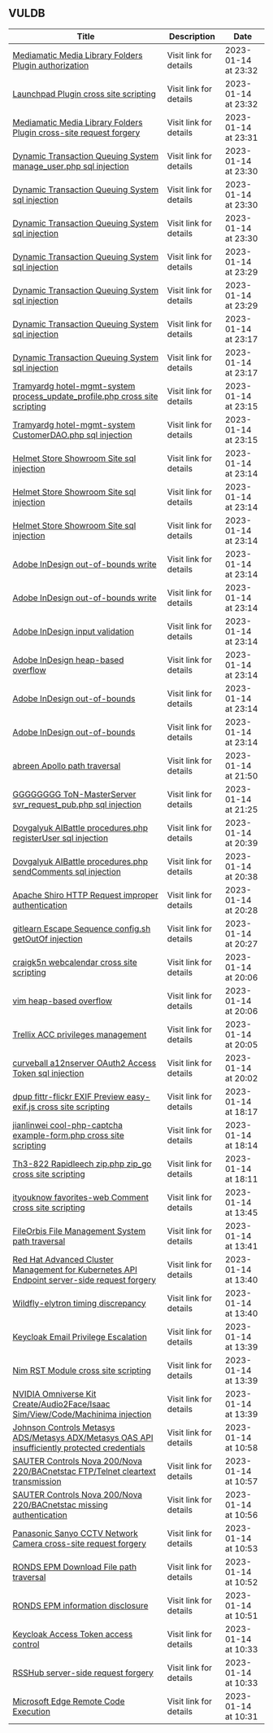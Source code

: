 ## VULDB
|Title|Description|Date|
|---|---|---|
| [Mediamatic Media Library Folders Plugin authorization](https://vuldb.com/?id.218328) | Visit link for details | 2023-01-14 at 23:32 |
| [Launchpad Plugin cross site scripting](https://vuldb.com/?id.218327) | Visit link for details | 2023-01-14 at 23:32 |
| [Mediamatic Media Library Folders Plugin cross-site request forgery](https://vuldb.com/?id.218326) | Visit link for details | 2023-01-14 at 23:31 |
| [Dynamic Transaction Queuing System manage_user.php sql injection](https://vuldb.com/?id.218325) | Visit link for details | 2023-01-14 at 23:30 |
| [Dynamic Transaction Queuing System sql injection](https://vuldb.com/?id.218324) | Visit link for details | 2023-01-14 at 23:30 |
| [Dynamic Transaction Queuing System sql injection](https://vuldb.com/?id.218323) | Visit link for details | 2023-01-14 at 23:30 |
| [Dynamic Transaction Queuing System sql injection](https://vuldb.com/?id.218322) | Visit link for details | 2023-01-14 at 23:29 |
| [Dynamic Transaction Queuing System sql injection](https://vuldb.com/?id.218321) | Visit link for details | 2023-01-14 at 23:29 |
| [Dynamic Transaction Queuing System sql injection](https://vuldb.com/?id.218320) | Visit link for details | 2023-01-14 at 23:17 |
| [Dynamic Transaction Queuing System sql injection](https://vuldb.com/?id.218319) | Visit link for details | 2023-01-14 at 23:17 |
| [Tramyardg hotel-mgmt-system process_update_profile.php cross site scripting](https://vuldb.com/?id.218318) | Visit link for details | 2023-01-14 at 23:15 |
| [Tramyardg hotel-mgmt-system CustomerDAO.php sql injection](https://vuldb.com/?id.218317) | Visit link for details | 2023-01-14 at 23:15 |
| [Helmet Store Showroom Site sql injection](https://vuldb.com/?id.218316) | Visit link for details | 2023-01-14 at 23:14 |
| [Helmet Store Showroom Site sql injection](https://vuldb.com/?id.218315) | Visit link for details | 2023-01-14 at 23:14 |
| [Helmet Store Showroom Site sql injection](https://vuldb.com/?id.218314) | Visit link for details | 2023-01-14 at 23:14 |
| [Adobe InDesign out-of-bounds write](https://vuldb.com/?id.218313) | Visit link for details | 2023-01-14 at 23:14 |
| [Adobe InDesign out-of-bounds write](https://vuldb.com/?id.218312) | Visit link for details | 2023-01-14 at 23:14 |
| [Adobe InDesign input validation](https://vuldb.com/?id.218311) | Visit link for details | 2023-01-14 at 23:14 |
| [Adobe InDesign heap-based overflow](https://vuldb.com/?id.218310) | Visit link for details | 2023-01-14 at 23:14 |
| [Adobe InDesign out-of-bounds](https://vuldb.com/?id.218309) | Visit link for details | 2023-01-14 at 23:14 |
| [Adobe InDesign out-of-bounds](https://vuldb.com/?id.218308) | Visit link for details | 2023-01-14 at 23:14 |
| [abreen Apollo path traversal](https://vuldb.com/?id.218307) | Visit link for details | 2023-01-14 at 21:50 |
| [GGGGGGGG ToN-MasterServer svr_request_pub.php sql injection](https://vuldb.com/?id.218306) | Visit link for details | 2023-01-14 at 21:25 |
| [Dovgalyuk AIBattle procedures.php registerUser sql injection](https://vuldb.com/?id.218305) | Visit link for details | 2023-01-14 at 20:39 |
| [Dovgalyuk AIBattle procedures.php sendComments sql injection](https://vuldb.com/?id.218304) | Visit link for details | 2023-01-14 at 20:38 |
| [Apache Shiro HTTP Request improper authentication](https://vuldb.com/?id.218303) | Visit link for details | 2023-01-14 at 20:28 |
| [gitlearn Escape Sequence config.sh getOutOf injection](https://vuldb.com/?id.218302) | Visit link for details | 2023-01-14 at 20:27 |
| [craigk5n webcalendar cross site scripting](https://vuldb.com/?id.218301) | Visit link for details | 2023-01-14 at 20:06 |
| [vim heap-based overflow](https://vuldb.com/?id.218300) | Visit link for details | 2023-01-14 at 20:06 |
| [Trellix ACC privileges management](https://vuldb.com/?id.218299) | Visit link for details | 2023-01-14 at 20:05 |
| [curveball a12nserver OAuth2 Access Token sql injection](https://vuldb.com/?id.218298) | Visit link for details | 2023-01-14 at 20:02 |
| [dpup fittr-flickr EXIF Preview easy-exif.js cross site scripting](https://vuldb.com/?id.218297) | Visit link for details | 2023-01-14 at 18:17 |
| [jianlinwei cool-php-captcha example-form.php cross site scripting](https://vuldb.com/?id.218296) | Visit link for details | 2023-01-14 at 18:14 |
| [Th3-822 Rapidleech zip.php zip_go cross site scripting](https://vuldb.com/?id.218295) | Visit link for details | 2023-01-14 at 18:11 |
| [ityouknow favorites-web Comment cross site scripting](https://vuldb.com/?id.218294) | Visit link for details | 2023-01-14 at 13:45 |
| [FileOrbis File Management System path traversal](https://vuldb.com/?id.218293) | Visit link for details | 2023-01-14 at 13:41 |
| [Red Hat Advanced Cluster Management for Kubernetes API Endpoint server-side request forgery](https://vuldb.com/?id.218292) | Visit link for details | 2023-01-14 at 13:40 |
| [Wildfly-elytron timing discrepancy](https://vuldb.com/?id.218291) | Visit link for details | 2023-01-14 at 13:40 |
| [Keycloak Email Privilege Escalation](https://vuldb.com/?id.218290) | Visit link for details | 2023-01-14 at 13:39 |
| [Nim RST Module cross site scripting](https://vuldb.com/?id.218289) | Visit link for details | 2023-01-14 at 13:39 |
| [NVIDIA Omniverse Kit Create/Audio2Face/Isaac Sim/View/Code/Machinima injection](https://vuldb.com/?id.218288) | Visit link for details | 2023-01-14 at 13:39 |
| [Johnson Controls Metasys ADS/Metasys ADX/Metasys OAS API insufficiently protected credentials](https://vuldb.com/?id.218287) | Visit link for details | 2023-01-14 at 10:58 |
| [SAUTER Controls Nova 200/Nova 220/BACnetstac FTP/Telnet cleartext transmission](https://vuldb.com/?id.218286) | Visit link for details | 2023-01-14 at 10:57 |
| [SAUTER Controls Nova 200/Nova 220/BACnetstac missing authentication](https://vuldb.com/?id.218285) | Visit link for details | 2023-01-14 at 10:56 |
| [Panasonic Sanyo CCTV Network Camera cross-site request forgery](https://vuldb.com/?id.218284) | Visit link for details | 2023-01-14 at 10:53 |
| [RONDS EPM Download File path traversal](https://vuldb.com/?id.218283) | Visit link for details | 2023-01-14 at 10:52 |
| [RONDS EPM information disclosure](https://vuldb.com/?id.218282) | Visit link for details | 2023-01-14 at 10:51 |
| [Keycloak Access Token access control](https://vuldb.com/?id.218281) | Visit link for details | 2023-01-14 at 10:33 |
| [RSSHub server-side request forgery](https://vuldb.com/?id.218280) | Visit link for details | 2023-01-14 at 10:33 |
| [Microsoft Edge Remote Code Execution](https://vuldb.com/?id.218279) | Visit link for details | 2023-01-14 at 10:31 |
